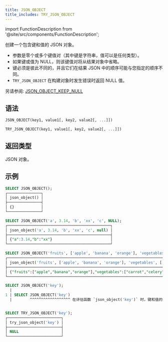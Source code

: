 ```yaml
---
title: JSON_OBJECT
title_includes: TRY_JSON_OBJECT
---
```

import FunctionDescription from '@site/src/components/FunctionDescription';

<FunctionDescription description="引入或更新: v1.2.402"/>

创建一个包含键和值的 JSON 对象。

- 参数是零个或多个键值对（其中键是字符串，值可以是任何类型）。
- 如果键或值为 NULL，则该键值对将从结果对象中省略。
- 键必须是彼此不同的，并且它们在结果 JSON 中的顺序可能与您指定的顺序不同。
- `TRY_JSON_OBJECT` 在构建对象时发生错误时返回 NULL 值。

另请参阅: [JSON_OBJECT_KEEP_NULL](json-object-keep-null.md)

## 语法

```sql
JSON_OBJECT(key1, value1[, key2, value2[, ...]])

TRY_JSON_OBJECT(key1, value1[, key2, value2[, ...]])
```

## 返回类型

JSON 对象。

## 示例

```sql
SELECT JSON_OBJECT();
┌───────────────┐
│ json_object() │
├───────────────┤
│ {}            │
└───────────────┘

SELECT JSON_OBJECT('a', 3.14, 'b', 'xx', 'c', NULL);
┌──────────────────────────────────────────────┐
│ json_object('a', 3.14, 'b', 'xx', 'c', null) │
├──────────────────────────────────────────────┤
│ {"a":3.14,"b":"xx"}                          │
└──────────────────────────────────────────────┘

SELECT JSON_OBJECT('fruits', ['apple', 'banana', 'orange'], 'vegetables', ['carrot', 'celery']);
┌──────────────────────────────────────────────────────────────────────────────────────────┐
│ json_object('fruits', ['apple', 'banana', 'orange'], 'vegetables', ['carrot', 'celery']) │
├──────────────────────────────────────────────────────────────────────────────────────────┤
│ {"fruits":["apple","banana","orange"],"vegetables":["carrot","celery"]}                  │
└──────────────────────────────────────────────────────────────────────────────────────────┘

SELECT JSON_OBJECT('key');
  |
1 | SELECT JSON_OBJECT('key')
  |        ^^^^^^^^^^^^^^^^^^ 在评估函数 `json_object('key')` 时，键和值的数量必须相等


SELECT TRY_JSON_OBJECT('key');
┌────────────────────────┐
│ try_json_object('key') │
├────────────────────────┤
│ NULL                   │
└────────────────────────┘
```